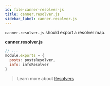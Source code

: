 ```yaml
---
id: file-canner-resolver-js
title: canner.resolver.js
sidebar_label: canner.resolver.js
---
```




`canner.resolver.js` should export a resolver map.

**canner.resolver.js**

```js
// ...
module.exports = {
  posts: postsResolver,
  info: infoResolver
}
```

> Learn more about [Resolvers](http://framework.canner.io/docs/guides-resolver.html)